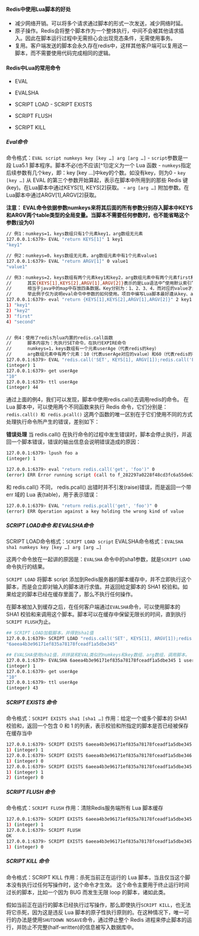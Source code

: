 #### Redis中使用Lua脚本的好处

* 减少网络开销。可以将多个请求通过脚本的形式一次发送，减少网络时延。
* 原子操作。Redis会将整个脚本作为一个整体执行，中间不会被其他请求插入。因此在脚本运行过程中无需担心会出现竞态条件，无需使用事务。
* 复用。客户端发送的脚本会永久存在redis中，这样其他客户端可以复用这一脚本，而不需要使用代码完成相同的逻辑。



#### Redis中Lua的常用命令

* EVAL

*  EVALSHA

*  SCRIPT LOAD - SCRIPT EXISTS

*  SCRIPT FLUSH

*  SCRIPT KILL

  

##### Eval命令

命令格式：`EVAL script numkeys key [key …] arg [arg …]`
\- `script`参数是一段 Lua5.1 脚本程序。脚本不必(也不应该[^1])定义为一个 Lua 函数
\- `numkeys`指定后续参数有几个key，即：key [key …]中key的个数。如没有key，则为0
\- `key [key …]` 从 EVAL 的第三个参数开始算起，表示在脚本中所用到的那些 Redis 键(key)。在Lua脚本中通过KEYS[1], KEYS[2]获取。
\- `arg [arg …]` 附加参数。在Lua脚本中通过ARGV[1],ARGV[2]获取。

**注意： EVAL命令依据参数numkeys来将其后面的所有参数分别存入脚本中KEYS和ARGV两个table类型的全局变量。当脚本不需要任何参数时，也不能省略这个参数(设为0)**

```sh
// 例1：numkeys=1，keys数组只有1个元素key1，arg数组无元素
127.0.0.1:6379> EVAL "return KEYS[1]" 1 key1
"key1"

// 例2：numkeys=0，keys数组无元素，arg数组元素中有1个元素value1
127.0.0.1:6379> EVAL "return ARGV[1]" 0 value1
"value1"

// 例3：numkeys=2，keys数组有两个元素key1和key2，arg数组元素中有两个元素first和second 
//      其实{KEYS[1],KEYS[2],ARGV[1],ARGV[2]}表示的是Lua语法中“使用默认索引”的table表，
//      相当于java中的map中存放四条数据。Key分别为：1、2、3、4，而对应的value才是：KEYS[1]、KEYS[2]、ARGV[1]、ARGV[2]
//      举此例子仅为说明eval命令中参数的如何使用。项目中编写Lua脚本最好遵从key、arg的规范。
127.0.0.1:6379> eval "return {KEYS[1],KEYS[2],ARGV[1],ARGV[2]}" 2 key1 key2 first second 
1) "key1"
2) "key2"
3) "first"
4) "second"


// 例4：使用了redis为lua内置的redis.call函数
//      脚本内容为：先执行SET命令，在执行EXPIRE命令
//      numkeys=1，keys数组有一个元素userAge（代表redis的key）
//      arg数组元素中有两个元素：10（代表userAge对应的value）和60（代表redis的存活时间）
127.0.0.1:6379> EVAL "redis.call('SET', KEYS[1], ARGV[1]);redis.call('EXPIRE', KEYS[1], ARGV[2]); return 1;" 1 userAge 10 60
(integer) 1
127.0.0.1:6379> get userAge
"10"
127.0.0.1:6379> ttl userAge
(integer) 44
```



通过上面的例4，我们可以发现，脚本中使用redis.call()去调用redis的命令。
在 Lua 脚本中，可以使用两个不同函数来执行 Redis 命令，它们分别是： `redis.call() 和 redis.pcall()`
这两个函数的唯一区别在于它们使用不同的方式处理执行命令所产生的错误，差别如下：

**错误处理**
当 redis.call() 在执行命令的过程中发生错误时，脚本会停止执行，并返回一个脚本错误，错误的输出信息会说明错误造成的原因：

```sh
127.0.0.1:6379> lpush foo a
(integer) 1

127.0.0.1:6379> eval "return redis.call('get', 'foo')" 0
(error) ERR Error running script (call to f_282297a0228f48cd3fc6a55de6316f31422f5d17): ERR Operation against a key holding the wrong kind of value
```

和 redis.call() 不同， redis.pcall() 出错时并不引发(raise)错误，而是返回一个带 err 域的 Lua 表(table)，用于表示错误：

```sh
127.0.0.1:6379> EVAL "return redis.pcall('get', 'foo')" 0
(error) ERR Operation against a key holding the wrong kind of value
```





##### SCRIPT LOAD命令 和 EVALSHA命令

SCRIPT LOAD命令格式：`SCRIPT LOAD script`
EVALSHA命令格式：`EVALSHA sha1 numkeys key [key …] arg [arg …]`

这两个命令放在一起讲的原因是：`EVALSHA` 命令中的sha1参数，就是`SCRIPT LOAD` 命令执行的结果。

`SCRIPT LOAD` 将脚本 script 添加到Redis服务器的脚本缓存中，并不立即执行这个脚本，而是会立即对输入的脚本进行求值。并返回给定脚本的 SHA1 校验和。如果给定的脚本已经在缓存里面了，那么不执行任何操作。

在脚本被加入到缓存之后，在任何客户端通过`EVALSHA`命令，可以使用脚本的 SHA1 校验和来调用这个脚本。脚本可以在缓存中保留无限长的时间，直到执行`SCRIPT FLUSH`为止。



```sh
## SCRIPT LOAD加载脚本，并得到sha1值
127.0.0.1:6379> SCRIPT LOAD "redis.call('SET', KEYS[1], ARGV[1]);redis.call('EXPIRE', KEYS[1], ARGV[2]); return 1;"
"6aeea4b3e96171ef835a78178fceadf1a5dbe345"

## EVALSHA使用sha1值，并拼装和EVAL类似的numkeys和key数组、arg数组，调用脚本。
127.0.0.1:6379> EVALSHA 6aeea4b3e96171ef835a78178fceadf1a5dbe345 1 userAge 10 60
(integer) 1
127.0.0.1:6379> get userAge
"10"
127.0.0.1:6379> ttl userAge
(integer) 43
```



##### SCRIPT EXISTS 命令

命令格式：`SCRIPT EXISTS sha1 [sha1 …]`
作用：给定一个或多个脚本的 SHA1 校验和，返回一个包含 0 和 1 的列表，表示校验和所指定的脚本是否已经被保存在缓存当中

```sh
127.0.0.1:6379> SCRIPT EXISTS 6aeea4b3e96171ef835a78178fceadf1a5dbe345
1) (integer) 1
127.0.0.1:6379> SCRIPT EXISTS 6aeea4b3e96171ef835a78178fceadf1a5dbe346
1) (integer) 0
127.0.0.1:6379> SCRIPT EXISTS 6aeea4b3e96171ef835a78178fceadf1a5dbe345 6aeea4b3e96171ef835a78178fceadf1a5dbe366
1) (integer) 1
2) (integer) 0
```



##### SCRIPT FLUSH 命令

命令格式：`SCRIPT FLUSH`
作用：清除Redis服务端所有 Lua 脚本缓存

```sh
127.0.0.1:6379> SCRIPT EXISTS 6aeea4b3e96171ef835a78178fceadf1a5dbe345
1) (integer) 1
127.0.0.1:6379> SCRIPT FLUSH
OK
127.0.0.1:6379> SCRIPT EXISTS 6aeea4b3e96171ef835a78178fceadf1a5dbe345
1) (integer) 0
```



##### SCRIPT KILL 命令

命令格式：SCRIPT KILL
作用：杀死当前正在运行的 Lua 脚本，当且仅当这个脚本没有执行过任何写操作时，这个命令才生效。 这个命令主要用于终止运行时间过长的脚本，比如一个因为 BUG 而发生无限 loop 的脚本，诸如此类。

假如当前正在运行的脚本已经执行过写操作，那么即使执行`SCRIPT KILL`，也无法将它杀死，因为这是违反 Lua 脚本的原子性执行原则的。在这种情况下，唯一可行的办法是使用`SHUTDOWN NOSAVE`命令，通过停止整个 Redis 进程来停止脚本的运行，并防止不完整(half-written)的信息被写入数据库中。

